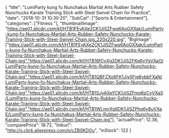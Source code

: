 {
	"title": "LumiParty kung fu Nunchakus Martial Arts Rubber Safety Nunchucks Karate Training Stick with Steel Swivel Chain for Practice",
	"date": "2018-10-31 10:30:20",
	"SubCat": ["Sports & Entertainment"],
	"categories": ["Fitness "],
	"thumbnailImage": "https://ae01.alicdn.com/kf/HTB1FEyAXe2CK1JjSZFwq6AoGXXak/LumiParty-kung-fu-Nunchakus-Martial-Arts-Rubber-Safety-Nunchucks-Karate-Training-Stick-with-Steel-Swivel-Chain.jpg_220x220.jpg",
	"BigImage": ["https://ae01.alicdn.com/kf/HTB1FEyAXe2CK1JjSZFwq6AoGXXak/LumiParty-kung-fu-Nunchakus-Martial-Arts-Rubber-Safety-Nunchucks-Karate-Training-Stick-with-Steel-Swivel-Chain.jpg","https://ae01.alicdn.com/kf/HTB16fCyXg2DK1JjSZFKq6yYgVXaO/LumiParty-kung-fu-Nunchakus-Martial-Arts-Rubber-Safety-Nunchucks-Karate-Training-Stick-with-Steel-Swivel-Chain.jpg","https://ae01.alicdn.com/kf/HTB1QBFZXo6FK1Jjy0Fjq6ybbFXaN/LumiParty-kung-fu-Nunchakus-Martial-Arts-Rubber-Safety-Nunchucks-Karate-Training-Stick-with-Steel-Swivel-Chain.jpg","https://ae01.alicdn.com/kf/HTB1SJyAXeYCK1JjSZFmq6zCyVXaS/LumiParty-kung-fu-Nunchakus-Martial-Arts-Rubber-Safety-Nunchucks-Karate-Training-Stick-with-Steel-Swivel-Chain.jpg","https://ae01.alicdn.com/kf/HTB1WLmyXg6DK1JjSZPhq6y8uVXaE/LumiParty-kung-fu-Nunchakus-Martial-Arts-Rubber-Safety-Nunchucks-Karate-Training-Stick-with-Steel-Swivel-Chain.jpg"],
	"actualPrice": 12.36,
	"comparePrice": 18.72,
	"linkurl": "http://s.click.aliexpress.com/e/cZB0KDOu",
	"inStock": 122
}
